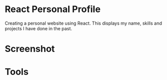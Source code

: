 # React Personal Profile 
Creating a personal website using React. This displays my name, skills and projects I have done in the past.
# Screenshot

# Tools

